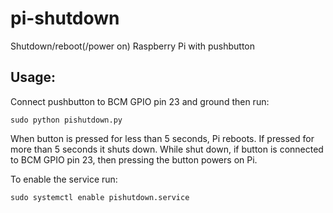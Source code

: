 pi-shutdown
===========

Shutdown/reboot(/power on) Raspberry Pi with pushbutton

## Usage:
Connect pushbutton to BCM GPIO pin 23 and ground then run:
```
sudo python pishutdown.py
```

When button is pressed for less than 5 seconds, Pi reboots. If pressed for more than 5 seconds it shuts down.
While shut down, if button is connected to BCM GPIO pin 23, then pressing the button powers on Pi.

To enable the service run:
```
sudo systemctl enable pishutdown.service
```
